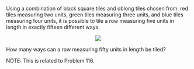 Using a combination of black square tiles and oblong tiles chosen from: red tiles measuring two units, green tiles measuring three units, and blue tiles measuring four units, it is possible to tile a row measuring five units in length in exactly fifteen different ways.

<p align="center"><img src="https://i.imgur.com/CMS4tMb.png" /></p>

How many ways can a row measuring fifty units in length be tiled?

NOTE: This is related to Problem 116.